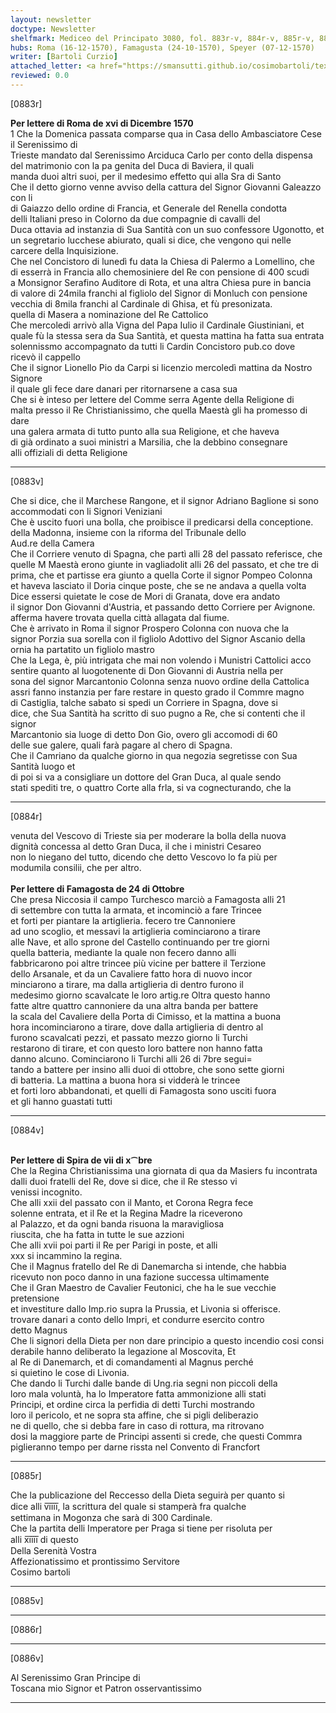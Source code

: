 ```yaml
---
layout: newsletter
doctype: Newsletter
shelfmark: Mediceo del Principato 3080, fol. 883r-v, 884r-v, 885r-v, 886r-v
hubs: Roma (16-12-1570), Famagusta (24-10-1570), Speyer (07-12-1570)
writer: [Bartoli Curzio]
attached_letter: <a href="https://smansutti.github.io/cosimobartoli/texts/2979_207/">2979_207</a>
reviewed: 0.0
---
```


[0883r]  
  
  
<strong>Per lettere di Roma de xvi di Dicembre 1570</strong>  
1 Che la Domenica passata comparse qua in Casa dello Ambasciatore Cese il Serenissimo di  
Trieste mandato dal Serenissimo Arciduca Carlo per conto della dispensa  
del matrimonio con la pa genita del Duca di Baviera, il quali  
manda duoi altri suoi, per il medesimo effetto qui alla Sra di Santo  
Che il detto giorno venne avviso della cattura del Signor Giovanni Galeazzo con li  
di Gaiazzo dello ordine di Francia, et Generale del Renella condotta  
delli Italiani preso in Colorno da due compagnie di cavalli del  
Duca ottavia ad instanzia di Sua Santità con un suo confessore Ugonotto, et  
un segretario lucchese abiurato, quali si dice, che vengono qui nelle  
carcere della Inquisizione.  
Che nel Concistoro di lunedì fu data la Chiesa di Palermo a Lomellino, che  
di esserrà in Francia allo chemosiniere del Re con pensione di 400 scudi  
a Monsignor Serafino Auditore di Rota, et una altra Chiesa pure in bancia  
di valore di 24mila franchi al figliolo del Signor di Monluch con pensione  
vecchia di 8mila franchi al Cardinale di Ghisa, et fù presonizata.  
quella di Masera a nominazione del Re Cattolico  
Che mercoledi arrivò alla Vigna del Papa Iulio il Cardinale Giustiniani, et  
quale fù la stessa sera da Sua Santità, et questa mattina ha fatta sua entrata  
solennissmo accompagnato da tutti li Cardin Concistoro pub.co dove  
ricevò il cappello  
Che il signor Lionello Pio da Carpi si licenzio mercoledì mattina da Nostro Signore  
il quale gli fece dare danari per ritornarsene a casa sua  
Che si è inteso per lettere del Comme serra Agente della Religione di  
malta presso il Re Christianissimo, che quella Maestà gli ha promesso di dare  
una galera armata di tutto punto alla sua Religione, et che haveva  
di già ordinato a suoi ministri a Marsilia, che la debbino consegnare  
alli offiziali di detta Religione  
  
---  

[0883v]  
  
  
Che si dice, che il Marchese Rangone, et il signor Adriano Baglione si sono  
accommodati con li Signori Veniziani  
Che è uscito fuori una bolla, che proibisce il predicarsi della conceptione.  
della Madonna, insieme con la riforma del Tribunale dello  
Aud.re della Camera  
Che il Corriere venuto di Spagna, che partì alli 28 del passato referisce, che  
quelle M Maestà erono giunte in vagliadolit alli 26 del passato, et che tre di  
prima, che et partisse era giunto a quella Corte il signor Pompeo Colonna  
et haveva lasciato il Doria cinque poste, che se ne andava a quella volta  
Dice essersi quietate le cose de Mori di Granata, dove era andato  
il signor Don Giovanni d'Austria, et passando detto Corriere per Avignone.  
afferma havere trovata quella città allagata dal fiume.  
Che è arrivato in Roma il signor Prospero Colonna con nuova che la  
signor Porzia sua sorella con il figliolo Adottivo del Signor Ascanio della  
ornia ha partatito un figliolo mastro  
Che la Lega, è, più intrigata che mai non volendo i Munistri Cattolici acco  
sentire quanto al luogotenente di Don Giovanni di Austria nella per  
sona del signor Marcantonio Colonna senza nuovo ordine della Cattolica  
assri fanno instanzia per fare restare in questo grado il Commre magno  
di Castiglia, talche sabato si spedi un Corriere in Spagna, dove si  
dice, che Sua Santità ha scritto di suo pugno a Re, che si contenti che il signor  
Marcantonio sia luoge di detto Don Gio, overo gli accomodi di 60  
delle sue galere, quali farà pagare al chero di Spagna.  
Che il Camriano da qualche giorno in qua negozia segretisse con Sua Santità luogo et  
di poi si va a consigliare un dottore del Gran Duca, al quale sendo  
stati spediti tre, o quattro Corte alla frla, si va cognecturando, che la  
  
---  

[0884r]  
  
  
venuta del Vescovo di Trieste sia per moderare la bolla della nuova  
dignità concessa al detto Gran Duca, il che i ministri Cesareo  
non lo niegano del tutto, dicendo che detto Vescovo lo fa più per  
modumila consilii, che per altro.  
<br/><strong>Per lettere di Famagosta de 24 di Ottobre</strong>  
Che presa Niccosia il campo Turchesco marciò a Famagosta alli 21  
di settembre con tutta la armata, et incominciò a fare Trincee  
et forti per piantare la artiglieria. fecero tre Cannoniere  
ad uno scoglio, et messavi la artiglieria cominciarono a tirare  
alle Nave, et allo sprone del Castello continuando per tre giorni  
quella batteria, mediante la quale non fecero danno alli  
fabbricarono poi altre trincee più vicine per battere il Terzione  
dello Arsanale, et da un Cavaliere fatto hora di nuovo incor  
minciarono a tirare, ma dalla artiglieria di dentro furono il  
medesimo giorno scavalcate le loro artig.re Oltra questo hanno  
fatte altre quattro cannoniere da una altra banda per battere  
la scala del Cavaliere della Porta di Cimisso, et la mattina a buona  
hora incominciarono a tirare, dove dalla artiglieria di dentro al  
furono scavalcati pezzi, et passato mezzo giorno li Turchi  
restarono di tirare, et con questo loro battere non hanno fatta  
danno alcuno. Cominciarono li Turchi alli 26 di 7bre segui=  
tando a battere per insino alli duoi di ottobre, che sono sette giorni  
di batteria. La mattina a buona hora si vidderà le trincee  
et forti loro abbandonati, et quelli di Famagosta sono usciti fuora  
et gli hanno guastati tutti  
  
---  

[0884v]  
  
  
<br/><strong>Per lettere di Spira de vii di x⁀bre</strong>  
Che la Regina Christianissima una giornata di qua da Masiers fu incontrata  
dalli duoi fratelli del Re, dove si dice, che il Re stesso vi  
venissi incognito.  
Che alli xxii del passato con il Manto, et Corona Regra fece  
solenne entrata, et il Re et la Regina Madre la riceverono  
al Palazzo, et da ogni banda risuona la maravigliosa  
riuscita, che ha fatta in tutte le sue azzioni  
Che alli xvii poi parti il Re per Parigi in poste, et alli  
xxx si incammino la regina.  
Che il Magnus fratello del Re di Danemarcha si intende, che habbia  
ricevuto non poco danno in una fazione successa ultimamente  
Che il Gran Maestro de Cavalier Feutonici, che ha le sue vecchie pretensione  
et investiture dallo Imp.rio supra la Prussia, et Livonia si offerisce.  
trovare danari a conto dello Impri, et condurre esercito contro  
detto Magnus  
Che li signori della Dieta per non dare principio a questo incendio cosi consi  
derabile hanno deliberato la legazione al Moscovita, Et  
al Re di Danemarch, et di comandamenti al Magnus perché  
si quietino le cose di Livonia.  
Che dando li Turchi dalle bande di Ung.ria segni non piccoli della  
loro mala voluntà, ha lo Imperatore fatta ammonizione alli stati  
Principi, et ordine circa la perfidia di detti Turchi mostrando  
loro il pericolo, et ne sopra sta affine, che si pigli deliberazio  
ne di quello, che si debba fare in caso di rottura, ma ritrovano  
dosi la maggiore parte de Principi assenti si crede, che questi Commra  
piglieranno tempo per darne rissta nel Convento di Francfort  
  
---  

[0885r]  
  
  
Che la publicazione del Reccesso della Dieta seguirà per quanto si  
dice alli v̅i̅i̅i̅i̅, la scrittura del quale si stamperà fra qualche  
settimana in Mogonza che sarà di 300 Cardinale.  
Che la partita delli Imperatore per Praga si tiene per risoluta per  
alli x̅i̅i̅i̅i̅ di questo  
Della Serenità Vostra  
Affezionatissimo et prontissimo Servitore  
Cosimo bartoli  
  
---  

[0885v]  
  
  
  
---  

[0886r]  
  
  
  
---  

[0886v]  
  
  
Al Serenissimo Gran Principe di  
Toscana mio Signor et Patron osservantissimo  
  
---  

